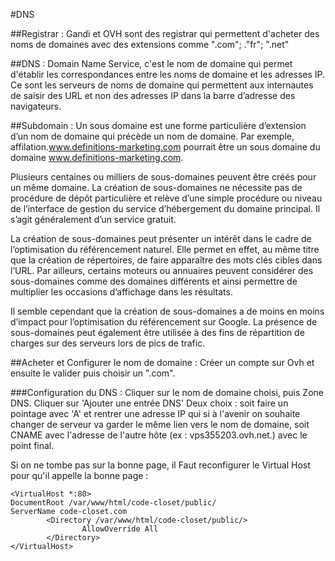 #DNS

##Registrar : 
Gandi et OVH sont des registrar qui permettent d'acheter des noms de domaines avec des extensions comme ".com"; ."fr"; ".net"

##DNS : 
Domain Name Service, c'est le nom de domaine qui permet d'établir les correspondances entre les noms de domaine et les adresses IP.
Ce sont les serveurs de noms de domaine qui permettent aux internautes de saisir des URL et non des adresses IP dans la barre d’adresse des navigateurs.

##Subdomain : 
Un sous domaine est une forme particulière d’extension d’un nom de domaine qui précède un nom de domaine.
Par exemple, affilation.www.definitions-marketing.com pourrait être un sous domaine du domaine www.definitions-marketing.com.

Plusieurs centaines ou milliers de sous-domaines peuvent être créés pour un même domaine. La création de sous-domaines ne nécessite pas de procédure de dépôt particulière et relève d’une simple procédure ou niveau de l’interface de gestion du service d’hébergement du domaine principal. Il s’agit généralement d’un service gratuit.

La création de sous-domaines peut présenter un intérêt dans le cadre de l’optimisation du référencement naturel. Elle permet en effet, au même titre que la création de répertoires, de faire apparaître des mots clés cibles dans l’URL. Par ailleurs, certains moteurs ou annuaires peuvent considérer des sous-domaines comme des domaines différents et ainsi permettre de multiplier les occasions d’affichage dans les résultats.

Il semble cependant que la création de sous-domaines a de moins en moins d’impact pour l’optimisation du référencement sur Google.
La présence de sous-domaines peut également être utilisée à des fins de répartition de charges sur des serveurs lors de pics de trafic.

##Acheter et Configurer le nom de domaine :
Créer un compte sur Ovh et ensuite le valider puis choisir un ".com".

###Configuration du DNS :
Cliquer sur le nom de domaine choisi, puis Zone DNS.
Cliquer sur 'Ajouter une entrée DNS'
Deux choix : soit faire un pointage avec 'A' et rentrer une adresse IP qui si à l'avenir on souhaite changer de serveur va garder le même lien vers le nom de domaine, soit CNAME avec l'adresse de l'autre hôte (ex : vps355203.ovh.net.) avec le point final.

Si on ne tombe pas sur la bonne page, il Faut reconfigurer le Virtual Host pour qu'il appelle la bonne page :
```
<VirtualHost *:80>
DocumentRoot /var/www/html/code-closet/public/
ServerName code-closet.com
        <Directory /var/www/html/code-closet/public/>
                AllowOverride All
        </Directory>
</VirtualHost>
```

